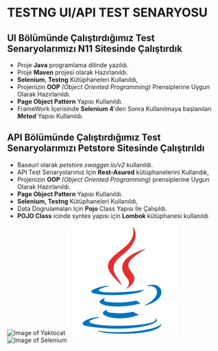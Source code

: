 # TESTNG UI/API TEST SENARYOSU

## UI Bölümünde Çalıştırdığımız Test Senaryolarımızı N11 Sitesinde Çalıştırdık

- Proje **Java** programlama dilinde yazıldı.
- Proje **Maven** projesi olarak Hazırlanıldı.
- **Selenium**, **Testng** Kütüphaneleri Kullanıldı,
- Projenizin **OOP** _(Object Oriented Programming)_ Prensiplerine Uygun Olarak  Hazırlanıldı.
- **Page Object Pattern** Yapısı Kullanıldı.
- FrameWork İçerisinde **Selenium 4**'den Sonra Kullanılmaya başlanılan **_Metod_** Yapısı Kullanıldı.


## API Bölümünde Çalıştırdığımız Test Senaryolarımızı Petstore Sitesinde Çalıştırıldı
- Baseurl olarak _petstore.swagger.io/v2_ kullanıldı.
- API Test Senaryolarımız Için **Rest-Asured** kütüphanelerini Kullandık,
- Projenizin **OOP** _(Object Oriented Programming)_ prensiplerine Uygun Olarak Hazırlanıldı.
- **Page Object Pattern** Yapısı Kullanıldı.
- **Selenium, Testng** Kütüphaneleri Kullanıldı,
- Data Dogrulamaları Için **Pojo** Class Yapısı Ile Çalışıldı.
- **POJO Class** icinde syntex yapısı için **Lombok** kütüphanesi kullanıldı

![Image of Yaktocat](https://octodex.github.com/manufacturetocat/)
![Image of Java](https://raw.githubusercontent.com/devicons/devicon/master/icons/java/java-original.svg)
![Image of Selenium](src="https://raw.githubusercontent.com/detain/svg-logos/780f25886640cef088af994181646db2f6b1a3f8/svg/selenium-logo.svg")


 